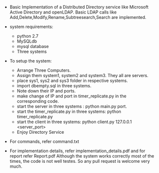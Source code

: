 * Basic Implementation of a Distributed Directory service like Microsoft Active Directory and openLDAP. Basic LDAP calls like Add,Delete,Modify,Rename,Subtreesearch,Search are implemented.


* system requirements:<br />

  * python 2.7<br />
  * MySQLdb<br />
  * mysql database<br />
  * Three systems<br />

* To setup the system:<br />


  * Arrange Three Computers.<br />
  * Assign them system1, system2 and system3. They all are servers.<br />
  * place sys1, sys2 and sys3 folder in respective systems.<br />
  * import dbempty.sql in three systems.<br />
  * Note down their IP and ports.<br />
  * make change of IP and port in timer_replicate.py in the corresponding code.<br />
  * start the server in three systems : python main.py port.<br />
  * start the timer_replicate.py in three systems: python timer_replicate.py <br />
  * start the client in three systems: python client.py 127.0.0.1 <server_port> <br />
  * Enjoy Directory Service


* For commands, refer command.txt<br />

* For implementation details, refer implementation_details.pdf and for report refer Report.pdf
Although the system works correctly most of the times, the code is not well testes. So any pull request is welcome very much.
